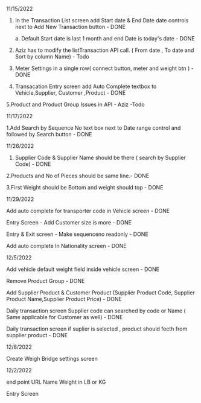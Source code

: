 11/15/2022

1. In the Transaction List screen add Start date & End Date date controls next to Add New Transaction button - DONE

   a. Default Start date is last 1 month and end Date is today's date - DONE

2. Aziz has to modify the listTransaction API call. ( From date , To date and Sort by column Name) - Todo

3. Meter Settings in a single row( connect button, meter and weight btn ) - DONE

4. Transacation Entry screen add Auto Complete textbox to Vehicle,Supplier, Customer ,Product - DONE

5.Product and Product Group Issues in API - Aziz -Todo

11/17/2022

1.Add Search by Sequence No text box next to Date range control and followed by Search button - DONE


11/26/2022

1. Supplier Code & Supplier Name should be there ( search by Supplier Code) - DONE

2.Products and No of Pieces should be same line.- DONE

3.First Weight should be Bottom and weight should top - DONE

11/29/2022

Add auto complete for transporter code in Vehicle screen - DONE

Entry Screen - Add Customer size is more - DONE

Entry & Exit screen - Make sequenceno readonly - DONE

Add auto complete In Nationality screen - DONE


12/5/2022

Add vehicle default weight field inside vehicle screen - DONE

Remove Product Group - DONE

Add Supplier Product & Customer Product (Supplier Product Code, Supplier Product Name,Supplier Product Price) - DONE

Daily transaction screen Supplier code can searched by code or Name ( Same applicable for Customer as well) - DONE

Daily transaction screen if suplier is selected , product should fecth from supplier product - DONE


12/8/2022

Create Weigh Bridge settings screen

12/2/2022

end point URL
Name
Weight in LB or KG


Entry Screen

